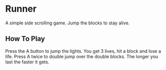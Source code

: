 Runner
=====

A simple side scrolling game. Jump the blocks to stay alive.

How To Play
-----------

Press the A button to jump the lights. You get 3 lives, hit a block and lose a life. Press A twice
to double jump over the double blocks. The longer you last the faster it gets.

